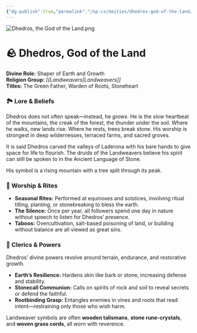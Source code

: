 ```yaml
---
{"dg-publish":true,"permalink":"/np-cs/deities/dhedros-god-of-the-land/"}
---
```


![Dhedros, the God of the Land.png](/img/user/zAssets/Dhedros,%20the%20God%20of%20the%20Land.png)
# 🪨 **Dhedros, God of the Land**

**Divine Role:** Shaper of Earth and Growth  
**Religion Group:** *[[Landweavers\|Landweavers]]*  
**Titles:** The Green Father, Warden of Roots, Stoneheart

### 🏞️ Lore & Beliefs

Dhedros does not often speak—instead, he _grows_. He is the slow heartbeat of the mountains, the creak of the forest, the thunder under the soil. Where he walks, new lands rise. Where he rests, trees break stone. His worship is strongest in deep wildernesses, terraced farms, and sacred groves.

It is said Dhedros carved the valleys of Laderona with his bare hands to give space for life to flourish. The druids of the Landweavers believe his spirit can still be spoken to in the Ancient Language of Stone.

His symbol is a rising mountain with a tree split through its peak.

### 🍃 Worship & Rites

- **Seasonal Rites:** Performed at equinoxes and solstices, involving ritual tilling, planting, or stonebreaking to bless the earth.
- **The Silence:** Once per year, all followers spend one day in nature without speech to listen for Dhedros’ presence.
- **Taboos:** Overcultivation, salt-based poisoning of land, or building without balance are all viewed as great sins.

### 🌿 Clerics & Powers

Dhedros’ divine powers revolve around terrain, endurance, and restorative growth.

- **Earth’s Resilience:** Hardens skin like bark or stone, increasing defense and stability.
- **Stonecall Communion:** Calls on spirits of rock and soil to reveal secrets or defend the faithful.
- **Rootbinding Grasp:** Entangles enemies in vines and roots that read intent—restraining only those who wish harm.

Landweaver symbols are often **wooden talismans**, **stone rune-crystals**, and **woven grass cords**, all worn with reverence.
